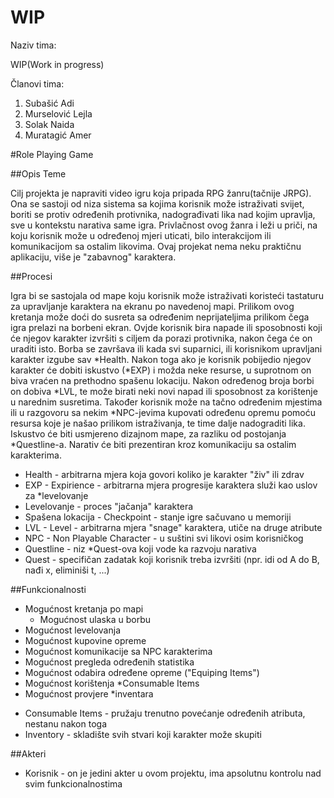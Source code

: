 ﻿# WIP
Naziv tima: 

WIP(Work in progress)

Članovi tima:

1. Subašić Adi
2. Murselović Lejla
3. Solak Naida
4. Muratagić Amer

#Role Playing Game

##Opis Teme

Cilj projekta je napraviti video igru koja pripada RPG žanru(tačnije JRPG).
Ona se sastoji od niza sistema sa kojima korisnik može istraživati svijet, 
boriti se protiv određenih protivnika, nadograđivati lika nad kojim upravlja,
sve u kontekstu narativa same igra. Privlačnost ovog žanra i leži u priči, na
koju korisnik može u određenoj mjeri uticati, bilo interakcijom ili komunikacijom
sa ostalim likovima. Ovaj projekat nema neku praktičnu aplikaciju, više je "zabavnog" 
karaktera.

##Procesi

Igra bi se sastojala od mape koju korisnik može istraživati koristeći tastaturu
za upravljanje karaktera na ekranu po navedenoj mapi. Prilikom ovog kretanja može
doći do susreta sa određenim neprijateljima prilikom čega igra prelazi na borbeni
ekran. Ovjde korisnik bira napade ili sposobnosti koji će njegov karakter izvršiti
s ciljem da porazi protivnika, nakon čega će on uraditi isto. Borba se završava
ili kada svi suparnici, ili korisnikom upravljani karakter izgube sav *Health.
Nakon toga ako je korisnik pobijedio njegov karakter će dobiti iskustvo (*EXP) i
možda neke resurse, u suprotnom on biva vraćen na prethodno spašenu lokaciju.
Nakon određenog broja borbi on dobiva *LVL, te može birati neki novi napad ili
sposobnost za korištenje u narednim susretima. Također korisnik može na tačno
određenim mjestima ili u razgovoru sa nekim *NPC-jevima kupovati određenu opremu
pomoću resursa koje je našao prilikom istraživanja, te time dalje nadograditi lika.
Iskustvo će biti usmjereno dizajnom mape, za razliku od postojanja *Questline-a.
Narativ će biti prezentiran kroz komunikaciju sa ostalim karakterima.

* Health - arbitrarna mjera koja govori koliko je karakter "živ" ili zdrav  
* EXP - Expirience - arbitrarna mjera progresije karaktera služi kao uslov za *levelovanje  
* Levelovanje - proces "jačanja" karaktera  
* Spašena lokacija - Checkpoint - stanje igre sačuvano u memoriji  
* LVL - Level - arbitrarna mjera "snage" karaktera, utiče na druge atribute  
* NPC - Non Playable Character - u suštini svi likovi osim korisničkog  
* Questline - niz *Quest-ova koji vode ka razvoju narativa  
* Quest - specifičan zadatak koji korisnik treba izvršiti (npr. idi od A do B, nađi x, 
eliminiši t, ...)

##Funkcionalnosti

- Mogućnost kretanja po mapi
	- Mogućnost ulaska u borbu
- Mogućnost levelovanja
- Mogućnost kupovine opreme
- Mogućnost komunikacije sa NPC karakterima
- Mogućnost pregleda određenih statistika
- Mogućnost odabira određene opreme ("Equiping Items")
- Mogućnost korištenja *Consumable Items
- Mogućnost provjere *inventara

* Consumable Items - pružaju trenutno povećanje određenih atributa, nestanu nakon toga  
* Inventory - skladište svih stvari koji karakter može skupiti  

##Akteri

- Korisnik - on je jedini akter u ovom projektu, ima apsolutnu kontrolu nad svim funkcionalnostima